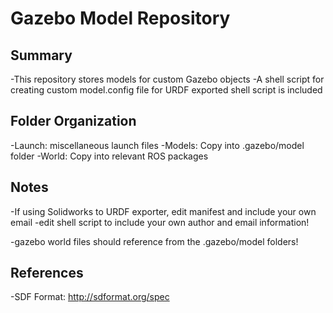 # Gazebo Model Repository

## Summary
-This repository stores models for custom Gazebo objects
-A shell script for creating custom model.config file for URDF exported shell script is included

## Folder Organization
-Launch: miscellaneous launch files
-Models: Copy into .gazebo/model folder
-World: Copy into relevant ROS packages

## Notes
-If using Solidworks to URDF exporter, edit manifest and include your own email
-edit shell script to include your own author and email information!

-gazebo world files should reference from the .gazebo/model folders!

## References
-SDF Format: http://sdformat.org/spec
